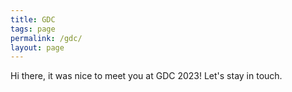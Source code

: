```yaml
---
title: GDC
tags: page
permalink: /gdc/
layout: page
---
```


Hi there, it was nice to meet you at GDC 2023! Let's stay in touch.